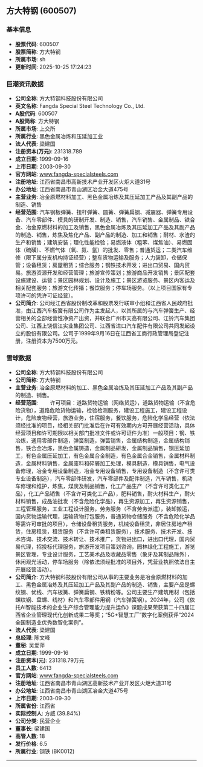 ## 方大特钢 (600507)

### 基本信息

- **股票代码**: 600507
- **股票简称**: 方大特钢
- **所属市场**: sh
- **更新时间**: 2025-10-25 17:24:23

### 巨潮资讯数据

- **公司全称**: 方大特钢科技股份有限公司
- **英文名称**: Fangda Special Steel Technology Co., Ltd.
- **A股代码**: 600507
- **A股简称**: 方大特钢
- **所属市场**: 上交所
- **所属行业**: 黑色金属冶炼和压延加工业
- **法人代表**: 梁建国
- **注册资本(万元)**: 231318.789
- **成立日期**: 1999-09-16
- **上市日期**: 2003-09-30
- **官方网站**: www.fangda-specialsteels.com
- **注册地址**: 江西省南昌市高新技术产业开发区火炬大道31号
- **办公地址**: 江西省南昌市青山湖区冶金大道475号
- **主营业务**: 冶金原燃材料加工、黑色金属冶炼及其压延加工产品及其副产品的制造、销售
- **经营范围**: 汽车钢板弹簧、扭杆弹簧、圆簧、弹簧扁钢、减震器、弹簧专用设备、汽车零部件、模具的研制开发、制造、销售，汽车销售、金属制品、铁合金、冶金原燃材料的加工及销售，黑色金属冶炼及其压延加工产品及其副产品的制造、销售，炼焦及焦化产品、副产品的制造、加工和销售；耐材、水渣的生产和销售；建筑安装；理化性能检验；易燃液体（粗苯、煤焦油）、易燃固体（硫磺）、不燃气体（氧、氮、氩）的批发、零售；普通货运；二类汽车维修（限下属分支机构持证经营）；整车货物运输及服务；人力装卸，仓储保管；设备租赁；房屋租赁；综合服务；钢铁技术开发；进出口贸易、国内贸易。旅游资源开发和经营管理；旅游宣传策划；旅游商品开发销售；景区配套设施建设、运营；景区园林规划、设计及施工；景区游览服务、景区内客运及相关配套服务；旅游文化传播；餐饮服务；停车场服务。（以上项目国家有专项许可的凭许可证经营）。
- **公司简介**: 公司经江西省股份制改革和股票发行联审小组和江西省人民政府批准，由江西汽车板簧有限公司作为主发起人，以其所属的与汽车弹簧生产、经营相关的全部经营性净资产出资，并联合广州市天高有限公司、江铃汽车集团公司、江西上饶信江实业集团公司、江西省进口汽车配件有限公司共同发起设立的股份有限公司。公司于1999年9月16日在江西省工商行政管理局登记注册，注册资本为7500万元。

### 雪球数据

- **公司全称**: 方大特钢科技股份有限公司
- **公司简称**: 方大特钢
- **主营业务**: 冶金原燃材料的加工、黑色金属冶炼及其压延加工产品及其副产品的制造、销售。
- **经营范围**: 　　许可项目：道路货物运输（网络货运），道路货物运输（不含危险货物），道路危险货物运输，检验检测服务，建设工程施工，建设工程设计，危险废物经营，旅游业务，住宿服务，餐饮服务，危险化学品经营（依法须经批准的项目，经相关部门批准后在许可有效期内方可开展经营活动，具体经营项目和许可期限以相关部门批准文件或许可证件为准）一般项目：钢、铁冶炼，通用零部件制造，弹簧制造，弹簧销售，金属结构制造，金属结构销售，铁合金冶炼，黑色金属铸造，金属制品研发，金属制品销售，钢压延加工，有色金属压延加工，有色金属合金制造，有色金属合金销售，金属材料制造，金属材料销售，金属废料和碎屑加工处理，模具制造，模具销售，电气设备修理，冶金专用设备制造，冶金专用设备销售，专用设备制造（不含许可类专业设备制造），汽车零部件研发，汽车零部件及配件制造，汽车销售，机动车修理和维护，炼焦，煤炭及制品销售，化工产品生产（不含许可类化工产品），化工产品销售（不含许可类化工产品），肥料销售，耐火材料生产，耐火材料销售，成品油批发（不含危险化学品），再生资源加工，再生资源销售，工程管理服务，工业工程设计服务，劳务服务（不含劳务派遣），装卸搬运，国内货物运输代理，运输货物打包服务，普通货物仓储服务（不含危险化学品等需许可审批的项目），仓储设备租赁服务，机械设备租赁，非居住房地产租赁，住房租赁，租赁服务（不含许可类租赁服务），技术服务、技术开发、技术咨询、技术交流、技术转让、技术推广，货物进出口，进出口代理，国内贸易代理，招投标代理服务，旅游开发项目策划咨询，园林绿化工程施工，游览景区管理，专业设计服务，工艺美术品及收藏品零售（象牙及其制品除外），休闲观光活动，停车场服务（除依法须经批准的项目外，凭营业执照依法自主开展经营活动）。
- **公司简介**: 方大特钢科技股份有限公司从事的主要业务是冶金原燃材料的加工、黑色金属冶炼及其压延加工产品及其副产品的制造、销售，主要产品是螺纹钢、优线、汽车板簧、弹簧扁钢、铁精粉等。公司主要生产建筑用材（包括螺纹钢、盘螺、线材）和汽车零部件用钢（汽车弹簧钢）。2024年，公司《依托AI智能技术的企业生产综合管理能力提升运作》课题成果荣获第二十四届江西省企业管理现代化创新成果二等奖；“5G+智慧工厂”数字化案例获评“2024全国制造业优秀数智化案例”。
- **法人代表**: 梁建国
- **总经理**: 陈文峰
- **董秘**: 吴爱萍
- **成立日期**: 1999-09-16
- **注册资本(元)**: 231318.79万元
- **员工人数**: 6413
- **官方网站**: www.fangda-specialsteels.com
- **注册地址**: 江西省南昌市青山湖区高新技术产业开发区火炬大道31号
- **办公地址**: 江西省南昌市青山湖区冶金大道475号
- **上市日期**: 2003-09-30
- **所属省份**: 江西省
- **实际控制人**: 方威 (39.84%)
- **公司分类**: 民营企业
- **董事长**: 梁建国
- **高管人数**: 18
- **发行价格**: 6.5
- **所属行业**: 钢铁 (BK0012)

---